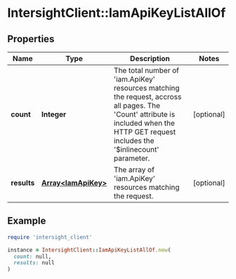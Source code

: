 # IntersightClient::IamApiKeyListAllOf

## Properties

| Name | Type | Description | Notes |
| ---- | ---- | ----------- | ----- |
| **count** | **Integer** | The total number of &#39;iam.ApiKey&#39; resources matching the request, accross all pages. The &#39;Count&#39; attribute is included when the HTTP GET request includes the &#39;$inlinecount&#39; parameter. | [optional] |
| **results** | [**Array&lt;IamApiKey&gt;**](IamApiKey.md) | The array of &#39;iam.ApiKey&#39; resources matching the request. | [optional] |

## Example

```ruby
require 'intersight_client'

instance = IntersightClient::IamApiKeyListAllOf.new(
  count: null,
  results: null
)
```

